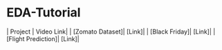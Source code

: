 # EDA-Tutorial
 | Project | Video Link|
 | [Zomato Dataset]| [Link]|
 | [Black Friday]| [Link]|
 | [Flight Prediction]| [Link]|
